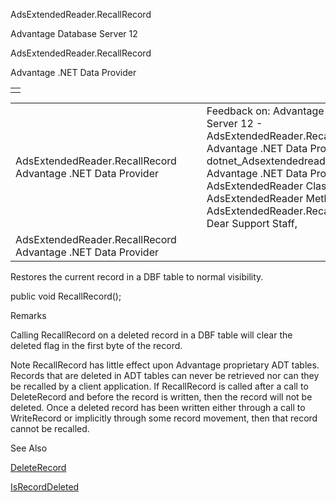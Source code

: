 AdsExtendedReader.RecallRecord




Advantage Database Server 12  

AdsExtendedReader.RecallRecord

Advantage .NET Data Provider

|  |
| --- |
|  |

|  |  |  |  |  |
| --- | --- | --- | --- | --- |
| AdsExtendedReader.RecallRecord  Advantage .NET Data Provider |  |  | Feedback on: Advantage Database Server 12 - AdsExtendedReader.RecallRecord Advantage .NET Data Provider dotnet\_Adsextendedreader\_recallrecord Advantage .NET Data Provider > AdsExtendedReader Class > AdsExtendedReader Methods > AdsExtendedReader.RecallRecord / Dear Support Staff, |  |
| AdsExtendedReader.RecallRecord  Advantage .NET Data Provider |  |  |  |  |

Restores the current record in a DBF table to normal visibility.

public void RecallRecord();

Remarks

Calling RecallRecord on a deleted record in a DBF table will clear the deleted flag in the first byte of the record.

Note RecallRecord has little effect upon Advantage proprietary ADT tables. Records that are deleted in ADT tables can never be retrieved nor can they be recalled by a client application. If RecallRecord is called after a call to DeleteRecord and before the record is written, then the record will not be deleted. Once a deleted record has been written either through a call to WriteRecord or implicitly through some record movement, then that record cannot be recalled.

See Also

[DeleteRecord](dotnet_adsextendedreader_deleterecord.htm)

[IsRecordDeleted](dotnet_adsextendedreader_isrecorddeleted.htm)